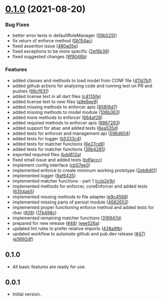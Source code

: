 # [0.1.0](https://github.com/casbin/dart-casbin/compare/v0.0.1...v0.1.0) (2021-08-20)


### Bug Fixes

* better error texts in defaultRoleManager ([59b525f](https://github.com/casbin/dart-casbin/commit/59b525f92ac56e99e711986f3db06aa542f34164))
* fix return of enforce method ([0b154ac](https://github.com/casbin/dart-casbin/commit/0b154acca4a63c450ccd4d9871094f8398ed2bf3))
* fixed assertion issue ([480a05e](https://github.com/casbin/dart-casbin/commit/480a05ebf1209411a0a7c517b44beddf85c4fd99))
* fixed exceptions to be more specific ([2ef8b36](https://github.com/casbin/dart-casbin/commit/2ef8b36f496dfb000caf31fcb10ac99f76cd9c00))
* fixed suggested changes ([8f9048b](https://github.com/casbin/dart-casbin/commit/8f9048b4b1eab8d4c503763eb38fcef1a8236fe4))


### Features

* added classes and methods to load model from CONF file ([411d7bf](https://github.com/casbin/dart-casbin/commit/411d7bf7af9ed87466319be86ef516d4b180315c))
* added github actions for analysing code and running test on PR and pushes ([66cf631](https://github.com/casbin/dart-casbin/commit/66cf6315c8b006a805066a05cbb11e17c9adeede))
* added license text in all dart files ([c4135fe](https://github.com/casbin/dart-casbin/commit/c4135fe6054652411cc926f2e0dce3fbccfd3091))
* added license text to new files ([a9e6ee9](https://github.com/casbin/dart-casbin/commit/a9e6ee9b42c5a977175e9392d09ef5a32477ffef))
* added missing methods to enforcer apis ([858f8d7](https://github.com/casbin/dart-casbin/commit/858f8d7586b972eab542ce9c655782db5b1f0af0))
* added missing methods to model module ([106b363](https://github.com/casbin/dart-casbin/commit/106b3638b142de2d072d79e6f0c7b3dab46a8028))
* added more methods to enforcer ([664af28](https://github.com/casbin/dart-casbin/commit/664af280490518f44b370698cadfe4ed3e0006ec))
* added required methods to enforcer apis ([8867283](https://github.com/casbin/dart-casbin/commit/88672837cca47d706f53ebc7bdcbf8963f2f2f06))
* added support for abac and added tests ([6ea535d](https://github.com/casbin/dart-casbin/commit/6ea535d0fe104a4b63de2f8031b5364c04b81507))
* added tests for enforcer and management api ([596d604](https://github.com/casbin/dart-casbin/commit/596d6049643ed13dcda9ba6057911c3a6ad85995))
* added tests for logger ([b5333c4](https://github.com/casbin/dart-casbin/commit/b5333c4d40d3835ae4b532fe2ddfc26a0df8a2d3))
* added tests for matcher functions ([6e27cd8](https://github.com/casbin/dart-casbin/commit/6e27cd8edaf8fd34fe9be0f8ade3f344ec80e9a2))
* added tests for matcher functions ([39b4285](https://github.com/casbin/dart-casbin/commit/39b42851ce9d90626fe734dbdc1758c00cf4e8c4))
* exported required files ([bdd612a](https://github.com/casbin/dart-casbin/commit/bdd612aa6ae879c51b4160a9fbfe680c97e908b8))
* fixed small issue and added tests ([bdfaccc](https://github.com/casbin/dart-casbin/commit/bdfaccc00571f37906145b501b800453901d669b))
* Implement config interface ([cb57ee0](https://github.com/casbin/dart-casbin/commit/cb57ee063152e2a42a83c6e53d94856444735283))
* implemented enforce to create minimum working prototype ([2eb8d01](https://github.com/casbin/dart-casbin/commit/2eb8d01962c9e11065156720801e9069626153dd))
* implemented logger ([9af6435](https://github.com/casbin/dart-casbin/commit/9af6435470234233e227b86166f7e8c35213b3da))
* implemented matcher functions - part 1 ([ccb2e1b](https://github.com/casbin/dart-casbin/commit/ccb2e1ba97be14505e49953ed6779adcef90932a))
* implemented methods for enforcer, coreEnforcer and added tests ([6354ab5](https://github.com/casbin/dart-casbin/commit/6354ab592c755613e6c99a70adad8ac091593468))
* implemented missing methods to file adapter ([e9c4568](https://github.com/casbin/dart-casbin/commit/e9c4568645cf05c9872da562c44724f49ad79ff2))
* implemented missing parts of persist module ([4682653](https://github.com/casbin/dart-casbin/commit/46826536c57bcac3fd212e10e7794421e60d136f))
* implemented proper functioning enforce method and added tests for rbac ([#28](https://github.com/casbin/dart-casbin/issues/28)) ([17b498c](https://github.com/casbin/dart-casbin/commit/17b498c7dd94dc10bbbf439099349e44719f5925))
* implemented remaining matcher functions ([316947d](https://github.com/casbin/dart-casbin/commit/316947d5a99611c0e4e4d66d80c3c42fd4ca7443))
* prepared for new release ([#48](https://github.com/casbin/dart-casbin/issues/48)) ([eee526a](https://github.com/casbin/dart-casbin/commit/eee526a7d367510b4a1c75a18f2b561fa6fee25d))
* updated lint rules to prefer relative imports ([438a9fb](https://github.com/casbin/dart-casbin/commit/438a9fb4fa82b284b3d865b38accf7ca8d00d547))
* updated workflow to automate github and pub.dev release ([#47](https://github.com/casbin/dart-casbin/issues/47)) ([e5692df](https://github.com/casbin/dart-casbin/commit/e5692dfe0d7c533596ddb701bfbdcd7fc30fc66f))

## 0.1.0

- All basic features are ready for use.

## 0.0.1

- Initial version.
